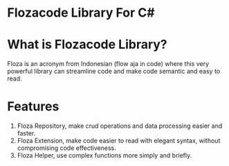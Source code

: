 # Flozacode Library For C#

# What is Flozacode Library?
Floza is an acronym from Indonesian (flow aja in code) where this very powerful library can streamline code and make code semantic and easy to read.

# Features
1. Floza Repository, make crud operations and data processing easier and faster.
2. Floza Extension, make code easier to read with elegant syntax, without compromising code effectiveness.
3. Floza Helper, use complex functions more simply and briefly.
